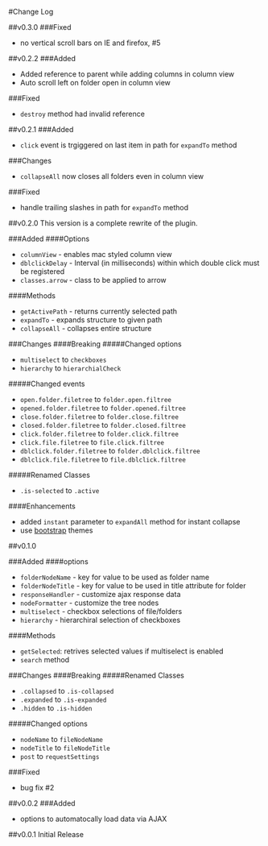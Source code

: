 #Change Log

##v0.3.0
###Fixed
- no vertical scroll bars on IE and firefox, #5

##v0.2.2
###Added
- Added reference to parent while adding columns in column view
- Auto scroll left on folder open in column view

###Fixed
- `destroy` method had invalid reference

##v0.2.1
###Added
- `click` event is trgiggered on last item in path for `expandTo` method

###Changes
- `collapseAll` now closes all folders even in column view

###Fixed
- handle trailing slashes in path for `expandTo` method

##v0.2.0
This version is a complete rewrite of the plugin.

###Added
####Options
- `columnView` - enables mac styled column view
- `dblclickDelay` - Interval (in milliseconds) within which double click must be registered
- `classes.arrow` - class to be applied to arrow

####Methods
- `getActivePath` - returns currently selected path
- `expandTo` - expands structure to given path
- `collapseAll` - collapses entire structure

###Changes
####Breaking
#####Changed options
- `multiselect` to `checkboxes`
- `hierarchy` to `hierarchialCheck`

#####Changed events
- `open.folder.filetree` to `folder.open.filtree`
- `opened.folder.filetree` to `folder.opened.filtree`
- `close.folder.filetree` to `folder.close.filtree` 
- `closed.folder.filetree` to `folder.closed.filtree`  
- `click.folder.filetree` to `folder.click.filtree` 
- `click.file.filetree` to `file.click.filtree`  
- `dblclick.folder.filetree` to `folder.dblclick.filtree`
- `dblclick.file.filetree` to `file.dblclick.filtree`

#####Renamed Classes
- `.is-selected` to `.active`

####Enhancements
- added `instant` parameter to `expandAll` method for instant collapse
- use [bootstrap](http://getbootstrap.com) themes

##v0.1.0

###Added
####options
- `folderNodeName` - key for value to be used as folder name
- `folderNodeTitle` - key for value to be used in title attribute for folder
- `responseHandler` - customize ajax response data
- `nodeFormatter` - customize the tree nodes
- `multiselect` - checkbox selections of file/folders
- `hierarchy` - hierarchiral selection of checkboxes

####Methods
- `getSelected`: retrives selected values if multiselect is enabled
- `search` method

###Changes
####Breaking
#####Renamed Classes
- `.collapsed` to `.is-collapsed`
- `.expanded` to `.is-expanded`
- `.hidden` to `.is-hidden`

#####Changed options
- `nodeName` to `fileNodeName`
- `nodeTitle` to `fileNodeTitle`
- `post` to `requestSettings`

###Fixed
- bug fix #2


##v0.0.2
###Added
- options to automatocally load data via AJAX

##v0.0.1
Initial Release
